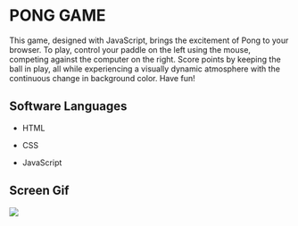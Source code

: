<h1>PONG GAME</h1>

This game, designed with JavaScript, brings the excitement of Pong to your browser. To play, control your paddle on the left using the mouse, competing against the computer on the right. Score points by keeping the ball in play, all while experiencing a visually dynamic atmosphere with the continuous change in background color. Have fun!

<h2> Software Languages </h2>

- HTML

- CSS

- JavaScript

<h2> Screen Gif </h2>

![](gipnk.gif)
